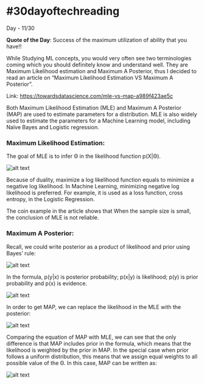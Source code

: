 # #30dayoftechreading

Day - 11/30

**Quote of the Day**: Success of the maximum utilization of ability that you have!!

While Studying ML concepts, you would very often see two terminologies coming which you should definitely know and understand well. They are Maximum Likelihood estimation and Maximum A Posterior, thus I decided to read an article on “Maximum Likelihood Estimation VS Maximum A Posterior”.

Link: https://towardsdatascience.com/mle-vs-map-a989f423ae5c 

Both Maximum Likelihood Estimation (MLE) and Maximum A Posterior (MAP) are used to estimate parameters for a distribution. MLE is also widely used to estimate the parameters for a Machine Learning model, including Naïve Bayes and Logistic regression.


### **Maximum Likelihood Estimation:**

The goal of MLE is to infer Θ in the likelihood function p(X|Θ).

![alt text](https://miro.medium.com/max/411/1*HiJ4JaVAc6IIFqQqDW87wg.png)

Because of duality, maximize a log likelihood function equals to minimize a negative log likelihood. In Machine Learning, minimizing negative log likelihood is preferred. For example, it is used as a loss function, cross entropy, in the Logistic Regression.

The coin example in the article shows that When the sample size is small, the conclusion of MLE is not reliable.


### **Maximum A Posterior:**

Recall, we could write posterior as a product of likelihood and prior using Bayes’ rule:

![alt text](https://miro.medium.com/max/294/1*Yn-toKQ53M7jdMMxGBYSbA.gif)

In the formula, p(y|x) is posterior probability; p(x|y) is likelihood; p(y) is prior probability and p(x) is evidence.

![alt text](https://miro.medium.com/max/430/1*nnB9V9HPHsMdofRyh_UbPw.png)

In order to get MAP, we can replace the likelihood in the MLE with the posterior:

![alt text](https://miro.medium.com/max/430/1*Vp-Wy_o3FIvg_rBnRRGSzg.png)

Comparing the equation of MAP with MLE, we can see that the only difference is that MAP includes prior in the formula, which means that the likelihood is weighted by the prior in MAP.
In the special case when prior follows a uniform distribution, this means that we assign equal weights to all possible value of the Θ. In this case, MAP can be written as:

![alt text](https://miro.medium.com/max/430/1*Vp-Wy_o3FIvg_rBnRRGSzg.png)
